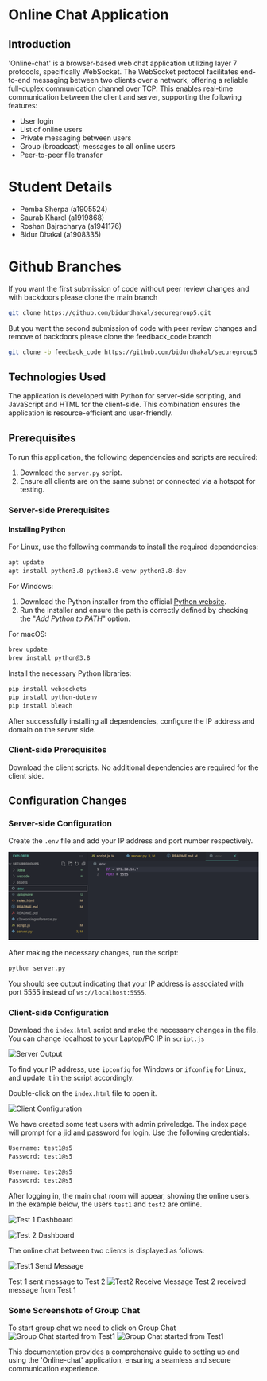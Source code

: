 
# Online Chat Application

## Introduction

'Online-chat' is a browser-based web chat application utilizing layer 7 protocols, specifically WebSocket. The WebSocket protocol facilitates end-to-end messaging between two clients over a network, offering a reliable full-duplex communication channel over TCP. This enables real-time communication between the client and server, supporting the following features:

- User login
- List of online users
- Private messaging between users
- Group (broadcast) messages to all online users
- Peer-to-peer file transfer

# Student Details

- Pemba Sherpa (a1905524)
- Saurab Kharel (a1919868)
- Roshan Bajracharya (a1941176)
- Bidur Dhakal (a1908335)

# Github Branches

If you want the first submission of code without peer review changes and with backdoors please clone the main branch
```sh
git clone https://github.com/bidurdhakal/securegroup5.git
```

But you want the second submission of code with peer review changes and remove of backdoors please clone the feedback_code branch
```sh
git clone -b feedback_code https://github.com/bidurdhakal/securegroup5.git
```

## Technologies Used

The application is developed with Python for server-side scripting, and JavaScript and HTML for the client-side. This combination ensures the application is resource-efficient and user-friendly.

## Prerequisites

To run this application, the following dependencies and scripts are required:

1. Download the `server.py` script.
2. Ensure all clients are on the same subnet or connected via a hotspot for testing.

### Server-side Prerequisites

#### Installing Python

For Linux, use the following commands to install the required dependencies:
```sh
apt update
apt install python3.8 python3.8-venv python3.8-dev
```

For Windows:
1. Download the Python installer from the official [Python website](https://www.python.org/downloads/).
2. Run the installer and ensure the path is correctly defined by checking the "*Add Python to PATH*" option.

For macOS:
```sh
brew update
brew install python@3.8
```

Install the necessary Python libraries:
```sh
pip install websockets
pip install python-dotenv
pip install bleach
```

After successfully installing all dependencies, configure the IP address and domain on the server side.

### Client-side Prerequisites

Download the client scripts. No additional dependencies are required for the client side.

## Configuration Changes

### Server-side Configuration

Create the `.env` file and add your IP address and port number respectively. 

![Server Output](./assets/envconfig.png)

After making the necessary changes, run the script:
```sh
python server.py
```
You should see output indicating that your IP address is associated with port 5555 instead of `ws://localhost:5555`.

### Client-side Configuration

Download the `index.html` script and make the necessary changes in the file. You can change localhost to your Laptop/PC IP in `script.js`

![Server Output](./assets/js-change-ip.png)

To find your IP address, use `ipconfig` for Windows or `ifconfig` for Linux, and update it in the script accordingly.

Double-click on the `index.html` file to open it.

![Client Configuration](./assets/login.png)

We have created some test users with admin priveledge. The index page will prompt for a jid and password for login. Use the following credentials:
```sh
Username: test1@s5
Password: test1@s5
```
```sh
Username: test2@s5
Password: test2@s5
```

After logging in, the main chat room will appear, showing the online users. In the example below, the users `test1` and `test2` are online.

![Test 1 Dashboard](./assets/test1-dashboard.png)

![Test 2 Dashboard](./assets/test2-dashboard.png)

The online chat between two clients is displayed as follows:

![Test1 Send Message](./assets/test1-send-message.png)

Test 1 sent message to Test 2
![Test2 Receive Message](./assets/test2-receive-message.png)
Test 2 received message from Test 1

### Some Screenshots of Group Chat
To start group chat we need to click on Group Chat 
![Group Chat started from Test1](./assets/group-chat-1.png)
![Group Chat started from Test1](./assets/group-chat-2.png)

This documentation provides a comprehensive guide to setting up and using the 'Online-chat' application, ensuring a seamless and secure communication experience.